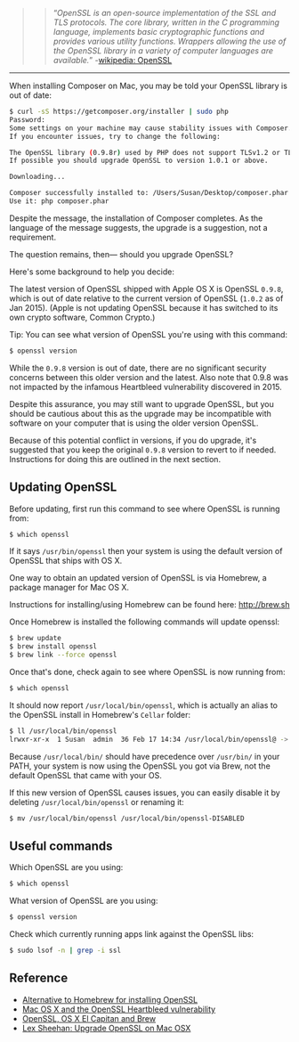 >> &ldquo;*OpenSSL is an open-source implementation of the SSL and TLS protocols. The core library, written in the C programming language, implements basic cryptographic functions and provides various utility functions. Wrappers allowing the use of the OpenSSL library in a variety of computer languages are available.*&rdquo; -[wikipedia: OpenSSL](https://en.wikipedia.org/wiki/OpenSSL)

---

When installing Composer on Mac, you may be told your OpenSSL library is out of date:

```bash
$ curl -sS https://getcomposer.org/installer | sudo php
Password:
Some settings on your machine may cause stability issues with Composer.
If you encounter issues, try to change the following:

The OpenSSL library (0.9.8r) used by PHP does not support TLSv1.2 or TLSv1.1.
If possible you should upgrade OpenSSL to version 1.0.1 or above.

Downloading...

Composer successfully installed to: /Users/Susan/Desktop/composer.phar
Use it: php composer.phar
```

Despite the message, the installation of Composer completes. As the language of the message suggests, the upgrade is a suggestion, not a requirement.

The question remains, then&mdash; should you upgrade OpenSSL?

Here's some background to help you decide:

The latest version of OpenSSL shipped with Apple OS X is OpenSSL `0.9.8`, which is out of date relative to the current version of OpenSSL (`1.0.2` as of Jan 2015). (Apple is not updating OpenSSL because it has switched to its own crypto software, Common Crypto.)

Tip: You can see what version of OpenSSL you're using with this command:

```bash
$ openssl version
```

While the `0.9.8` version is out of date, there are no significant security concerns between this older version and the latest. Also note that 0.9.8 was not impacted by the infamous Heartbleed vulnerability discovered in 2015.

Despite this assurance, you may still want to upgrade OpenSSL, but you should be cautious about this as the upgrade may be incompatible with software on your computer that is using the older version OpenSSL.

Because of this potential conflict in versions, if you do upgrade, it's suggested that you keep the original `0.9.8` version to revert to if needed. Instructions for doing this are outlined in the next section.



## Updating OpenSSL

Before updating, first run this command to see where OpenSSL is running from:

```bash
$ which openssl
```

If it says `/usr/bin/openssl` then your system is using the default version of OpenSSL that ships with OS X.

One way to obtain an updated version of OpenSSL is via Homebrew, a package manager for Mac OS X.

Instructions for installing/using Homebrew can be found here: <http://brew.sh>

Once Homebrew is installed the following  commands will update openssl:

```bash
$ brew update
$ brew install openssl
$ brew link --force openssl
```

Once that's done, check again to see where OpenSSL is now running from:

```bash
$ which openssl
```

It should now report `/usr/local/bin/openssl`,  which is actually an alias to the OpenSSL install in Homebrew's `Cellar` folder:

```bash
$ ll /usr/local/bin/openssl
lrwxr-xr-x  1 Susan  admin  36 Feb 17 14:34 /usr/local/bin/openssl@ -> ../Cellar/openssl/1.0.2f/bin/openssl
```

Because `/usr/local/bin/` should have precedence over `/usr/bin/` in your PATH, your system is now using the OpenSSL you got via Brew, not the default OpenSSL that came with your OS.

If this new version of OpenSSL causes issues, you can easily disable it by deleting `/usr/local/bin/openssl` or renaming it:

```bash
$ mv /usr/local/bin/openssl /usr/local/bin/openssl-DISABLED
```


## Useful commands
Which OpenSSL are you using:

```bash
$ which openssl
```

What version of OpenSSL are you using:

```bash
$ openssl version
```

Check which currently running apps link against the OpenSSL libs:

```bash
$ sudo lsof -n | grep -i ssl
```

## Reference
+ [Alternative to Homebrew for installing OpenSSL](https://gist.github.com/tmiz/1441111)
+ [Mac OS X and the OpenSSL Heartbleed vulnerability](http://sgeb.io/articles/macosx-and-openssl-heartbleed/)
+ [OpenSSL, OS X El Capitan and Brew](https://solitum.net/openssl-os-x-el-capitan-and-brew/)
+ [Lex Sheehan: Upgrade OpenSSL on Mac OSX](http://lexsheehan.blogspot.com/2014/05/upgrade-openssl-on-mac-osx.html)
